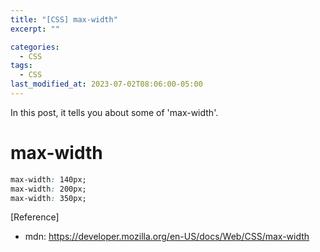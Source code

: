 ```yaml
---
title: "[CSS] max-width"
excerpt: ""

categories:
  - CSS
tags:
  - CSS
last_modified_at: 2023-07-02T08:06:00-05:00
---
```


In this post, it tells you about some of 'max-width'.

# max-width

```css
max-width: 140px;
max-width: 200px;
max-width: 350px;
```

[Reference]

- mdn: <https://developer.mozilla.org/en-US/docs/Web/CSS/max-width>
